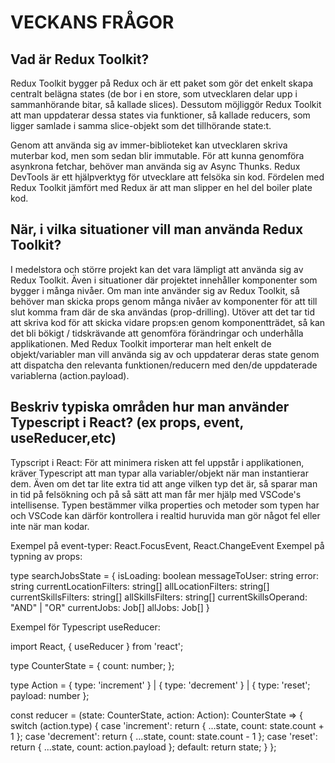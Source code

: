 # VECKANS FRÅGOR

## Vad är Redux Toolkit? 

Redux Toolkit bygger på Redux och är ett paket som gör det enkelt skapa centralt belägna states (de bor i en store, som utvecklaren delar upp i sammanhörande bitar, så kallade slices). Dessutom möjliggör Redux Toolkit att man uppdaterar dessa states via funktioner, så kallade reducers, som ligger samlade i samma slice-objekt som det tillhörande state:t.

Genom att använda sig av immer-biblioteket kan utvecklaren skriva muterbar kod, men som sedan blir immutable. För att kunna genomföra asynkrona fetchar, behöver man använda sig av Async Thunks. Redux DevTools är ett hjälpverktyg för utvecklare att felsöka sin kod. Fördelen med Redux Toolkit jämfört med Redux är att man slipper en hel del boiler plate kod. 


## När, i vilka situationer vill man använda Redux Toolkit?

I medelstora och större projekt kan det vara lämpligt att använda sig av Redux Toolkit. Även i situationer där projektet innehåller komponenter som bygger i många nivåer. Om man inte använder sig av Redux Toolkit, så behöver man skicka props genom många nivåer av komponenter för att till slut komma fram där de ska användas (prop-drilling). Utöver att det tar tid att skriva kod för att skicka vidare props:en genom komponentträdet, så kan det bli bökigt / tidskrävande att genomföra förändringar och underhålla applikationen. Med Redux Toolkit importerar man helt enkelt de objekt/variabler man vill använda sig av och uppdaterar deras state genom att dispatcha den relevanta funktionen/reducern med den/de uppdaterade variablerna (action.payload).


## Beskriv typiska områden hur man använder Typescript i React? (ex props, event, useReducer,etc)

Typscript i React: För att minimera risken att fel uppstår i applikationen, kräver Typescript att man typar alla variabler/objekt när man instantierar dem. Även om det tar lite extra tid att ange vilken typ det är, så sparar man in tid på felsökning och på så sätt att man får mer hjälp med VSCode's intellisense. Typen bestämmer vilka properties och metoder som typen har och VSCode kan därför kontrollera i realtid huruvida man gör något fel eller inte när man kodar.

Exempel på event-typer: React.FocusEvent<HTMLInputElement>, React.ChangeEvent<HTMLInputElement>
Exempel på typning av props: 

 type searchJobsState = {
    isLoading: boolean
    messageToUser: string
    error: string 
    currentLocationFilters: string[]
    allLocationFilters: string[]
    currentSkillsFilters: string[]
    allSkillsFilters: string[]
    currentSkillsOperand: "AND" | "OR"
    currentJobs: Job[]
    allJobs: Job[]
  }

Exempel för Typescript useReducer:

import React, { useReducer } from 'react';

type CounterState = {
  count: number;
};

type Action = { type: 'increment' } | { type: 'decrement' } | { type: 'reset'; payload: number };

const reducer = (state: CounterState, action: Action): CounterState => {
  switch (action.type) {
    case 'increment':
      return { ...state, count: state.count + 1 };
    case 'decrement':
      return { ...state, count: state.count - 1 };
    case 'reset':
      return { ...state, count: action.payload };
    default:
      return state;
  }
};








